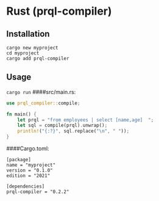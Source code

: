 # Rust (prql-compiler)

## Installation

```
cargo new myproject
cd myproject
cargo add prql-compiler
```

## Usage

`cargo run`
####src/main.rs:

```rust
use prql_compiler::compile;

fn main() {
    let prql = "from employees | select [name,age]  ";
    let sql = compile(prql).unwrap();
    println!("{:?}", sql.replace("\n", " "));
}

```

####Cargo.toml:

```
[package]
name = "myproject"
version = "0.1.0"
edition = "2021"

[dependencies]
prql-compiler = "0.2.2"
```
